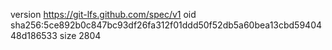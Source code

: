 version https://git-lfs.github.com/spec/v1
oid sha256:5ce892b0c847bc93df26fa312f01ddd50f52db5a60bea13cbd5940448d186533
size 2804
